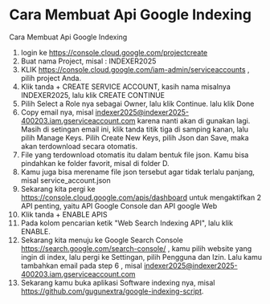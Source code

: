 # Cara Membuat Api Google Indexing
Cara Membuat Api Google Indexing

1. login ke https://console.cloud.google.com/projectcreate
2. Buat nama Project, misal : INDEXER2025
3. KLIK https://console.cloud.google.com/iam-admin/serviceaccounts , pilih project Anda.
4. Klik tanda + CREATE SERVICE ACCOUNT, kasih nama misalnya INDEXER2025, lalu klik CREATE CONTINUE
5. Pilih Select a Role nya sebagai Owner, lalu klik Continue. lalu klik Done
6. Copy email nya, misal indexer2025@indexer2025-400203.iam.gserviceaccount.com karena nanti akan di gunakan lagi. Masih di setingan email ini, klik tanda titik tiga di samping kanan, lalu pilih Manage Keys. Pilih Create New Keys, pilih Json dan Save, maka akan terdownload secara otomatis.
7. File yang terdownload otomatis itu dalam bentuk file json. Kamu bisa pindahkan ke folder favorit, misal di folder D.
8. Kamu juga bisa merename file json tersebut agar tidak terlalu panjang, misal service_account.json
9. Sekarang kita pergi ke https://console.cloud.google.com/apis/dashboard untuk mengaktifkan 2 API penting, yaitu API Google Console dan API google Web
10. Klik tanda + ENABLE APIS
11. Pada kolom pencarian ketik "Web Search Indexing API", lalu klik ENABLE.
12. Sekarang kita menuju ke Google Search Console https://search.google.com/search-console/ , kamu pilih website yang ingin di index, lalu pergi ke Settingan, pilih Pengguna dan Izin. Lalu kamu tambahkan email pada step 6 , misal indexer2025@indexer2025-400203.iam.gserviceaccount.com
13. Sekarang kamu buka aplikasi Software indexing nya, misal https://github.com/gugunextra/google-indexing-script.
